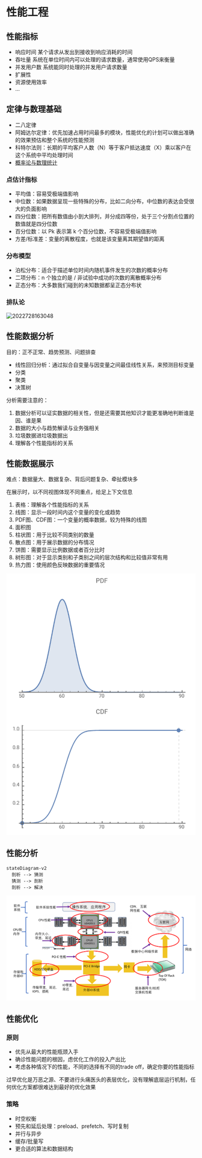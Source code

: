 # 性能工程

## 性能指标

- 响应时间 某个请求从发出到接收到响应消耗的时间
- 吞吐量 系统在单位时间内可以处理的请求数量，通常使用QPS来衡量
- 并发用户数 系统能同时处理的并发用户请求数量
- 扩展性
- 资源使用效率
- ...

## 定律与数理基础

- 二八定律
- 阿姆达尔定律：优先加速占用时间最多的模块，性能优化的计划可以做出准确的效果预估和整个系统的性能预测
- 科特尔法则：长期的平均客户人数（N）等于客户抵达速度（X）乘以客户在这个系统中平均处理时间
- [概率论与数理统计](/通识/概率论与数理统计.md)

### 点估计指标

- 平均值：容易受极端值影响
- 中位数：如果数据呈现一些特殊的分布，比如二向分布，中位数的表达会受很大的负面影响
- 四分位数：把所有数值由小到大排列，并分成四等份，处于三个分割点位置的数值就是四分位数
- 百分位数：以 Pk 表示第 k 个百分位数，不容易受极端值影响
- 方差/标准差：变量的离散程度，也就是该变量离其期望值的距离

### 分布模型

- 泊松分布：适合于描述单位时间内随机事件发生的次数的概率分布
- 二项分布：n 个独立的是 / 非试验中成功的次数的离散概率分布
- 正态分布：大多数我们碰到的未知数据都呈正态分布状

### 排队论

![2022728163048](/assets/2022728163048.webp)

## 性能数据分析

目的：正不正常、趋势预测、问题排查

- 线性回归分析：通过拟合自变量与因变量之间最佳线性关系，来预测目标变量
- 分类
- 聚类
- 决策树

分析需要注意的：

1. 数据分析可以证实数据的相关性，但是还需要其他知识才能更准确地判断谁是因、谁是果
2. 数据的大小与趋势解读与业务强相关
3. 垃圾数据进垃圾数据出
4. 理解各个性能指标的关系

## 性能数据展示

难点：数据量大、数据复杂、背后问题复杂、牵扯模块多

在展示时，以不同视图体现不同重点，给足上下文信息

1. 表格：理解各个性能指标的关系
2. 线图：显示一段时间内这个变量的变化或趋势
3. PDF图、CDF图：一个变量的概率数据，较为特殊的线图
4. 面积图
5. 柱状图：用于比较不同类别的数量
6. 散点图：用于展示数据的分布情况
7. 饼图：需要显示比例数据或者百分比时
8. 树形图：对于显示类别和子类别之间的层次结构和比较值非常有用
9. 热力图：使用颜色反映数据的重要情况

![PDF、CDF](/assets/2022728172431.webp)

## 性能分析

```mermaid
stateDiagram-v2
  剖析 --> 猜测
  猜测 --> 剖析
  剖析 --> 解决
```

![202282101324](/assets/202282101324.webp)

## 性能优化

### 原则

- 优先从最大的性能瓶颈入手
- 确诊性能问题的根因，虑优化工作的投入产出比
- 考虑各种情况下的性能，不同的选择有不同的trade off，确定你要的性能指标

过早优化是万恶之源、不要进行头痛医头的表层优化，没有理解底层运行机制，任何优化方案都很难达到最好的优化效果

### 策略

- 时空权衡
- 预先和延后处理：preload、prefetch、写时复制
- 并行与异步
- 缓存/批量写
- 更合适的算法和数据结构
